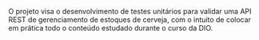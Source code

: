 O projeto visa o desenvolvimento de testes unitários para validar uma API REST de gerenciamento de estoques de cerveja, com o intuito de colocar em prática todo o conteúdo estudado durante o curso da DIO.

